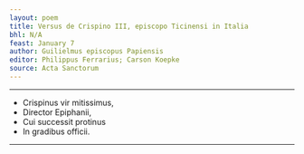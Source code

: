 ```yaml
---
layout: poem
title: Versus de Crispino III, episcopo Ticinensi in Italia
bhl: N/A
feast: January 7
author: Guilielmus episcopus Papiensis
editor: Philippus Ferrarius; Carson Koepke
source: Acta Sanctorum
---
```


---

- Crispinus vir mitissimus,
- Director Epiphanii,
- Cui successit protinus
- In gradibus officii.

---
